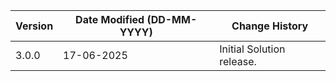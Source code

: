 | **Version** | **Date Modified (DD-MM-YYYY)** | **Change History**       |
| ----------- | ------------------------------ | ------------------------ |
| 3.0.0       | 17-06-2025                     | Initial Solution release. |
